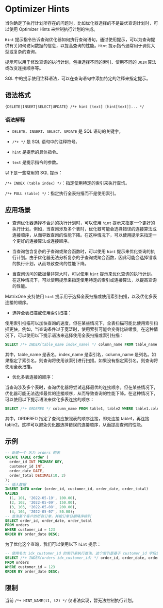 # Optimizer Hints

当你确定了执行计划所存在的问题时，比如优化器选择的不是最优查询计划时，可以使用 Optimizer Hints 来控制执行计划的生成。

`Hint` 提示指令告诉查询优化器如何执行查询语句。通过使用提示，可以为查询提供有关如何访问数据的信息，以提高查询的性能。`Hint` 提示指令通常用于调优大型或复杂的查询。

提示可以用于修改查询的执行计划，包括选择不同的索引、使用不同的 `JOIN` 算法或改变连接顺序等。<!--提示可以用于控制查询的缓存行为，如强制刷新缓存或不缓存查询结果等。-->

SQL 中的提示使用注释语法，可以在查询语句中添加特定的注释来指定提示。

## 语法格式

```
{DELETE|INSERT|SELECT|UPDATE} /*+ hint [text] [hint[text]]... */
```

### 语法解释

- `DELETE`、`INSERT`、`SELECT`、`UPDATE` 是 SQL 语句的关键字。

- `/*+ */` 是 SQL 语句中的注释符号。

- `hint` 是提示的具体指令。

- `text` 是提示指令的参数。

以下是一些常用的 SQL 提示：

`/*+ INDEX (table index) */`：指定使用特定的索引来执行查询。

`/*+ FULL (table) */`：指定执行全表扫描而不是使用索引。

<!--/*+ NOCACHE */：指定不要缓存查询结果。-->

<!--/*+ USE_HASH (table) */：指定使用哈希连接算法。-->

## 应用场景

- 查询优化器选择不合适的执行计划时，可以使用 `hint` 提示来指定一个更好的执行计划。例如，当查询涉及多个表时，优化器可能会选择错误的连接算法或连接顺序，从而导致查询的性能下降。在这种情况下，可以使用提示来指定一个更好的连接算法或连接顺序。

- 当查询包含复杂的子查询或聚合函数时，可以使用 `hint` 提示来优化查询的执行计划。由于优化器无法分析复杂的子查询或聚合函数，因此可能会选择错误的执行计划，从而导致查询的性能下降。

- 当查询访问的数据量非常大时，可以使用 `hint` 提示来优化查询的执行计划。在这种情况下，可以使用提示来指定使用特定的索引或连接算法，以提高查询的性能。

MatrixOne 支持使用 `hint` 提示用于选择全表扫描或使用索引扫描，以及优化多表连接的顺序。

- 选择全表扫描或使用索引扫描：

使用索引扫描可以加快查询的速度，但在某些情况下，全表扫描可能比使用索引扫描更快。例如，当查询条件过于宽泛时，使用索引可能会变得比较缓慢。在这种情况下，可以使用以下提示语法来选择使用全表扫描或索引扫描：

```sql
SELECT /*+ INDEX(table_name index_name) */ column_name FROM table_name WHERE ...
```

其中，table_name 是表名，index_name 是索引名，column_name 是列名。如果指定了索引名，则查询将使用该索引进行扫描。如果没有指定索引名，则查询将使用全表扫描。

- 优化多表连接的顺序：

当查询涉及多个表时，查询优化器将尝试选择最优的连接顺序。但在某些情况下，优化器可能无法选择最优的连接顺序，从而导致查询的性能下降。在这种情况下，可以使用以下提示语法来优化多表连接的顺序：

```sql
SELECT /*+ ORDERED */ column_name FROM table1, table2 WHERE table1.column1 = table2.column2;
```

其中，ORDERED 指定了查询应按照表的顺序连接，即先连接 table1，再连接 table2。这样可以避免优化器选择错误的连接顺序，从而提高查询的性能。

## 示例

```sql
-- 新建一个 名为 orders 的表
CREATE TABLE order (
  order_id INT PRIMARY KEY,
  customer_id INT,
  order_date DATE,
  order_total DECIMAL(10, 2)
);
-- 插入数据
INSERT INTO order (order_id, customer_id, order_date, order_total)
VALUES
  (1, 101, '2022-05-10', 100.00),
  (2, 102, '2022-05-09', 150.00),
  (3, 103, '2022-05-08', 200.00),
  (4, 104, '2022-05-07', 50.00);
-- 查询某个客户的所有订单，并按订单日期降序排列
SELECT order_id, order_date, order_total
FROM orders
WHERE customer_id = 123
ORDER BY order_date DESC;
```

为了优化这个查询，我们可以使用以下 `hint` 提示：

```sql
-- 使用名为 idx_customer_id 的索引来执行查询，这个索引是基于 customer_id 字段创建的
SELECT /*+ INDEX(orders idx_customer_id) */ order_id, order_date, order_total
FROM orders
WHERE customer_id = 123
ORDER BY order_date DESC;
```

## 限制

当前 `/*+ HINT_NAME(t1, t2) */` 仅语法实现，暂无法控制执行计划。
